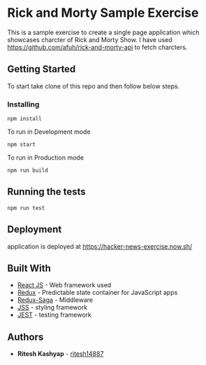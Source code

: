 # Rick and Morty Sample Exercise

This is a sample exercise to create a single page application which showcases charcter of Rick and Morty Show. I have used https://github.com/afuh/rick-and-morty-api to fetch charcters.

## Getting Started

To start take clone of this repo and then follow below steps.

### Installing

```
npm install
```

To run in Development mode

```
npm start
```

To run in Production mode

```
npm run build
```

## Running the tests

```
npm run test
```

## Deployment

application is deployed at https://hacker-news-exercise.now.sh/

## Built With

- [React JS](https://github.com/facebook/react/) - Web framework used
- [Redux](https://github.com/reduxjs/redux) - Predictable state container for JavaScript apps
- [Redux-Saga](https://github.com/redux-saga/redux-saga) - Middleware
- [JSS](https://github.com/cssinjs/jss) - styling framework
- [JEST](https://jestjs.io/) - testing framework

## Authors

- **Ritesh Kashyap** - [ritesh14887](https://github.com/ritesh14887)
